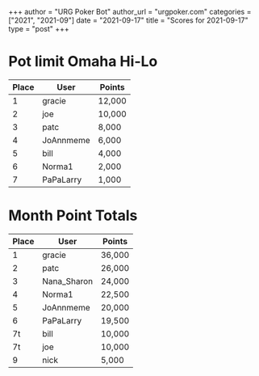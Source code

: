 +++
author = "URG Poker Bot"
author_url = "urgpoker.com"
categories = ["2021", "2021-09"]
date = "2021-09-17"
title = "Scores for 2021-09-17"
type = "post"
+++
# Pot limit Omaha Hi-Lo

| Place | User | Points |
|-------|------|--------|
| 1 | gracie | 12,000 |
| 2 | joe | 10,000 |
| 3 | patc | 8,000 |
| 4 | JoAnnmeme | 6,000 |
| 5 | bill | 4,000 |
| 6 | Norma1 | 2,000 |
| 7 | PaPaLarry | 1,000 |

# Month Point Totals

| Place | User | Points |
|-------|------|--------|
| 1 | gracie | 36,000 |
| 2 | patc | 26,000 |
| 3 | Nana_Sharon | 24,000 |
| 4 | Norma1 | 22,500 |
| 5 | JoAnnmeme | 20,000 |
| 6 | PaPaLarry | 19,500 |
| 7t | bill | 10,000 |
| 7t | joe | 10,000 |
| 9 | nick | 5,000 |
